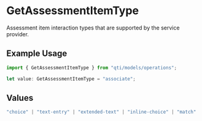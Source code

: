 # GetAssessmentItemType

Assessment item interaction types that are supported by the service provider.

## Example Usage

```typescript
import { GetAssessmentItemType } from "qti/models/operations";

let value: GetAssessmentItemType = "associate";
```

## Values

```typescript
"choice" | "text-entry" | "extended-text" | "inline-choice" | "match" | "order" | "associate" | "select-point" | "graphic-order" | "graphic-associate" | "graphic-gap-match" | "hotspot" | "hottext" | "slider" | "drawing" | "media" | "upload"
```